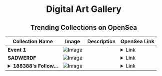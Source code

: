 <div align="center">

# Digital Art Gallery

## Trending Collections on OpenSea

| Collection Name                       | Image                                                                                     | Description                       | OpenSea Link                                                                                          |
|---------------------------------------|-------------------------------------------------------------------------------------------|-----------------------------------|--------------------------------------------------------------------------------------------------------|
| **Event 1** | ![Image](https://i.seadn.io/s/raw/files/9e738939485c3814870a68341a8049b7.jpg?w=500&auto=format?w=200&auto=format) |  | <details><summary>Link</summary>[Event 1](https://opensea.io/collection/event-1-13145)</details> |
| **SADWERDF** | ![Image](https://i.seadn.io/s/raw/files/9bbf7f32a6b5e03e7bfcd5857f6c2084.jpg?w=500&auto=format?w=200&auto=format) |  | <details><summary>Link</summary>[SADWERDF](https://opensea.io/collection/sadwerdf-3)</details> |
| **<details><summary>188388's Follow...</summary>188388's Follower</details>** | ![Image](https://i.seadn.io/s/raw/files/19f9f090920392cc3650cbdf4361755b.png?w=500&auto=format?w=200&auto=format) |  | <details><summary>Link</summary>[188388's Follower](https://opensea.io/collection/188388-s-follower)</details> |

</div>